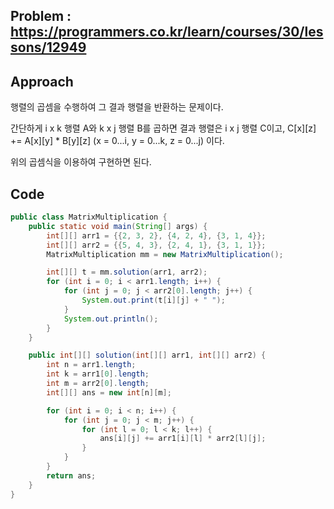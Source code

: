 ## Problem : https://programmers.co.kr/learn/courses/30/lessons/12949

## Approach

행렬의 곱셈을 수행하여 그 결과 행렬을 반환하는 문제이다.

간단하게 i x k 행렬 A와 k x j 행렬 B를 곱하면 결과 행렬은 i x j 행렬 C이고,
C[x][z] += A[x][y] * B[y][z]	(x = 0...i, y = 0...k, z = 0...j) 이다.

위의 곱셈식을 이용하여 구현하면 된다.

## Code

```java
public class MatrixMultiplication {
    public static void main(String[] args) {
        int[][] arr1 = {{2, 3, 2}, {4, 2, 4}, {3, 1, 4}};
        int[][] arr2 = {{5, 4, 3}, {2, 4, 1}, {3, 1, 1}};
        MatrixMultiplication mm = new MatrixMultiplication();

        int[][] t = mm.solution(arr1, arr2);
        for (int i = 0; i < arr1.length; i++) {
            for (int j = 0; j < arr2[0].length; j++) {
                System.out.print(t[i][j] + " ");
            }
            System.out.println();
        }
    }

    public int[][] solution(int[][] arr1, int[][] arr2) {
        int n = arr1.length;
        int k = arr1[0].length;
        int m = arr2[0].length;
        int[][] ans = new int[n][m];

        for (int i = 0; i < n; i++) {
            for (int j = 0; j < m; j++) {
                for (int l = 0; l < k; l++) {
                    ans[i][j] += arr1[i][l] * arr2[l][j];
                }
            }
        }
        return ans;
    }
}

```

